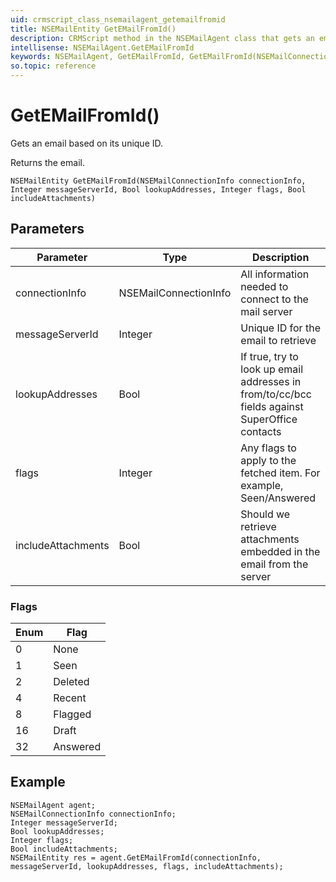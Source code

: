 ```yaml
---
uid: crmscript_class_nsemailagent_getemailfromid
title: NSEMailEntity GetEMailFromId()
description: CRMScript method in the NSEMailAgent class that gets an email based on its unique ID
intellisense: NSEMailAgent.GetEMailFromId
keywords: NSEMailAgent, GetEMailFromId, GetEMailFromId(NSEMailConnectionInfo,Integer,Bool,NSEMailFlags,Bool)
so.topic: reference
---
```


# GetEMailFromId()

Gets an email based on its unique ID.

Returns the email.

`NSEMailEntity GetEMailFromId(NSEMailConnectionInfo connectionInfo, Integer messageServerId, Bool lookupAddresses, Integer flags, Bool includeAttachments)`

## Parameters

| Parameter | Type | Description |
|---|---|---|
| connectionInfo | NSEMailConnectionInfo | All information needed to connect to the mail server |
| messageServerId | Integer | Unique ID for the email to retrieve |
| lookupAddresses | Bool | If true, try to look up email addresses in from/to/cc/bcc fields against SuperOffice contacts |
| flags | Integer | Any flags to apply to the fetched item. For example, Seen/Answered |
| includeAttachments | Bool | Should we retrieve attachments embedded in the email from the server |

### Flags

| Enum | Flag |
|---|---|
| 0 | None |
| 1 | Seen |
| 2 | Deleted |
| 4 | Recent |
| 8 | Flagged |
| 16 | Draft |
| 32 | Answered |

## Example

```crmscript
NSEMailAgent agent;
NSEMailConnectionInfo connectionInfo;
Integer messageServerId;
Bool lookupAddresses;
Integer flags;
Bool includeAttachments;
NSEMailEntity res = agent.GetEMailFromId(connectionInfo, messageServerId, lookupAddresses, flags, includeAttachments);
```

